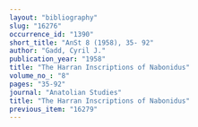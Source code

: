 ```yaml
---
layout: "bibliography"
slug: "16276"
occurrence_id: "1390"
short_title: "AnSt 8 (1958), 35- 92"
author: "Gadd, Cyril J."
publication_year: "1958"
title: "The Harran Inscriptions of Nabonidus"
volume_no_: "8"
pages: "35-92"
journal: "Anatolian Studies"
title: "The Harran Inscriptions of Nabonidus"
previous_item: "16279"
---
```

